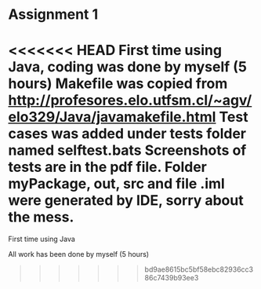 # Assignment 1
<<<<<<< HEAD
First time using Java, coding was done by myself (5 hours)
Makefile was copied from http://profesores.elo.utfsm.cl/~agv/elo329/Java/javamakefile.html
Test cases was added under tests folder named selftest.bats
Screenshots of tests are in the pdf file.
Folder myPackage, out, src and file .iml were generated by IDE, sorry about the mess.
=======
First time using Java

All work has been done by myself (5 hours)
>>>>>>> bd9ae8615bc5bf58ebc82936cc386c7439b93ee3
